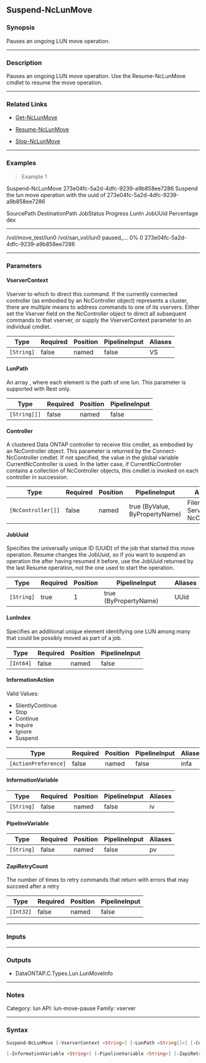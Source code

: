 Suspend-NcLunMove
-----------------

### Synopsis
Pauses an ongoing LUN move operation.

---

### Description

Pauses an ongoing LUN move operation. Use the Resume-NcLunMove cmdlet to resume the move operation.

---

### Related Links
* [Get-NcLunMove](Get-NcLunMove)

* [Resume-NcLunMove](Resume-NcLunMove)

* [Stop-NcLunMove](Stop-NcLunMove)

---

### Examples
> Example 1

Suspend-NcLunMove 273e04fc-5a2d-4dfc-9239-a9b858ee7286
Suspend the lun move operation with the uuid of 273e04fc-5a2d-4dfc-9239-a9b858ee7286

SourcePath           DestinationPath      JobStatus  Progress   LunIn JobUUid
                                                     Percentage   dex
----------           ---------------      ---------  ---------- ----- -------
/vol/move_test/lun0  /vol/san_vol/lun0    paused_...         0%     0 273e04fc-5a2d-4dfc-9239-a9b858ee7286

---

### Parameters
#### **VserverContext**
Vserver to which to direct this command.  If the currently connected controller (as embodied by an NcController object) represents a cluster, there are multiple means to address commands to one of its vservers.  Either set the Vserver field on the NcController object to direct all subsequent commands to that vserver, or supply the VserverContext parameter to an individual cmdlet.

|Type      |Required|Position|PipelineInput|Aliases|
|----------|--------|--------|-------------|-------|
|`[String]`|false   |named   |false        |VS     |

#### **LunPath**
An array , where each element is the path of one lun. This parameter is supported with Rest only.

|Type        |Required|Position|PipelineInput|
|------------|--------|--------|-------------|
|`[String[]]`|false   |named   |false        |

#### **Controller**
A clustered Data ONTAP controller to receive this cmdlet, as embodied by an NcController object.  This parameter is returned by the Connect-NcController cmdlet.  If not specified, the value in the global variable CurrentNcController is used.  In the latter case, if CurrentNcController contains a collection of NcController objects, this cmdlet is invoked on each controller in succession.

|Type              |Required|Position|PipelineInput                 |Aliases                          |
|------------------|--------|--------|------------------------------|---------------------------------|
|`[NcController[]]`|false   |named   |true (ByValue, ByPropertyName)|Filer<br/>Server<br/>NcController|

#### **JobUuid**
Specifies the universally unique ID (UUID) of the job that started this move operation. Resume changes the JobUuid, so if you want to suspend an operation the after having resumed it before, use the JobUuid returned by the last Resume operation, not the one used to start the operation.

|Type      |Required|Position|PipelineInput        |Aliases|
|----------|--------|--------|---------------------|-------|
|`[String]`|true    |1       |true (ByPropertyName)|UUid   |

#### **LunIndex**
Specifies an additional unique element identifying one LUN among many that could be possibly moved as part of a job.

|Type     |Required|Position|PipelineInput|
|---------|--------|--------|-------------|
|`[Int64]`|false   |named   |false        |

#### **InformationAction**

Valid Values:

* SilentlyContinue
* Stop
* Continue
* Inquire
* Ignore
* Suspend

|Type                |Required|Position|PipelineInput|Aliases|
|--------------------|--------|--------|-------------|-------|
|`[ActionPreference]`|false   |named   |false        |infa   |

#### **InformationVariable**

|Type      |Required|Position|PipelineInput|Aliases|
|----------|--------|--------|-------------|-------|
|`[String]`|false   |named   |false        |iv     |

#### **PipelineVariable**

|Type      |Required|Position|PipelineInput|Aliases|
|----------|--------|--------|-------------|-------|
|`[String]`|false   |named   |false        |pv     |

#### **ZapiRetryCount**
The number of times to retry commands that return with errors that may succeed after a retry

|Type     |Required|Position|PipelineInput|
|---------|--------|--------|-------------|
|`[Int32]`|false   |named   |false        |

---

### Inputs

---

### Outputs
* DataONTAP.C.Types.Lun.LunMoveInfo

---

### Notes
Category: lun
API: lun-move-pause
Family: vserver

---

### Syntax
```PowerShell
Suspend-NcLunMove [-VserverContext <String>] [-LunPath <String[]>] [-Controller <NcController[]>] [-JobUuid] <String> [-LunIndex <Int64>] [-InformationAction <ActionPreference>] 
```
```PowerShell
[-InformationVariable <String>] [-PipelineVariable <String>] [-ZapiRetryCount <Int32>] [<CommonParameters>]
```
